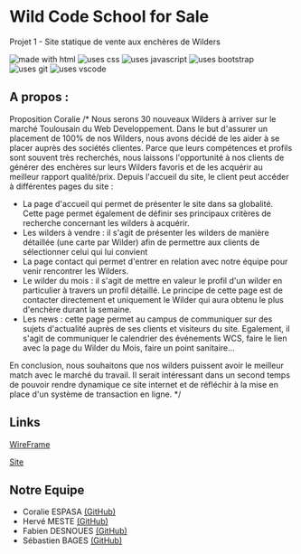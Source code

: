 # Wild Code School for Sale

Projet 1 - Site statique de vente aux enchères de Wilders

<img  src="https://img.shields.io/badge/Uses-HTML-e44c21"  alt="made with html">  <img  src="https://img.shields.io/badge/Uses-CSS-274ee4"  alt="uses css">  <img  src="https://img.shields.io/badge/Uses-JS-efd81e"  alt="uses javascript">  <img  src="https://img.shields.io/badge/Uses-Bootstrap-543b79"  alt="uses bootstrap">  <img  src="https://img.shields.io/badge/Uses-Git-red.svg"  alt="uses git">  <img  src="https://img.shields.io/badge/Uses-VS Code-22a1eb"  alt="uses vscode">

## A propos :

Proposition Coralie /*
Nous serons 30 nouveaux Wilders à arriver sur le marché Toulousain du Web Developpement.
Dans le but d'assurer un placement de 100% de nos Wilders, nous avons décidé de les aider à se placer auprès des sociétés clientes.
Parce que leurs compétences et profils sont souvent très recherchés, nous laissons l'opportunité à nos clients de générer des enchères sur leurs Wilders favoris et de les acquérir au meilleur rapport qualité/prix.
Depuis l'accueil du site, le client peut accéder à différentes pages du site :
- La page d'accueil qui permet de présenter le site dans sa globalité. Cette page permet également de définir ses principaux critères de recherche concernant les wilders à acquérir.
- Les wilders à vendre : il s'agit de présenter les wilders de manière détaillée (une carte par Wilder) afin de permettre aux clients de sélectionner celui qui lui convient
- La page contact qui permet d'entrer en relation avec notre équipe pour venir rencontrer les Wilders. 
- Le wilder du mois : il s'agit de mettre en valeur le profil d'un wilder en particulier à travers un profil détaillé.
Le principe de cette page est de contacter directement et uniquement le Wilder qui aura obtenu le plus d'enchère durant la semaine.
- Les news : cette page permet au campus de communiquer sur des sujets d'actualité auprès de ses clients et visiteurs du site. Egalement, il s'agit de communiquer le calendrier des événements WCS, faire le lien avec la page du Wilder du Mois, faire un point sanitaire...


En conclusion, nous souhaitons que nos wilders puissent avoir le meilleur match avec le marché du travail. 
Il serait intéressant dans un second temps de pouvoir rendre dynamique ce site internet et de réfléchir à la mise en place d'un système de transaction en ligne.
*/

## Links

[WireFrame](http://wireframepro.mockflow.com/view/M8544a8a3684caba63d8df04a09ba7f8a1601374661160#/page/27ec8547002e4c2fa2f0eeca6d435116)

[Site](https://fabiend31.github.io/Projet1/)

## Notre Equipe

- Coralie ESPASA [(GitHub)](https://github.com/CoralieEspasa)
- Hervé MESTE [(GitHub)](https://github.com/gloups31)
- Fabien DESNOUES [(GitHub)](https://github.com/FabienD31)
- Sébastien BAGES [(GitHub)](https://github.com/sebastienbages)
